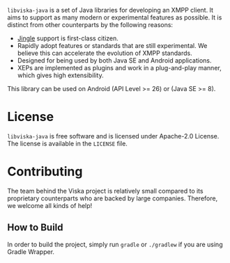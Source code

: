 `libviska-java` is a set of Java libraries for developing an XMPP client. It
aims to support as many modern or experimental features as possible. It is
distinct from other counterparts by the following reasons:

  * [Jingle](https://wiki.xmpp.org/web/Tech_pages/Jingle) support is first-class
    citizen.
  * Rapidly adopt features or standards that are still experimental. We believe
    this can accelerate the evolution of XMPP standards.
  * Designed for being used by both Java SE and Android applications.
  * XEPs are implemented as plugins and work in a plug-and-play manner, which
    gives high extensibility.

This library can be used on Android (API Level >= 26) or (Java SE >= 8).

License
=======

`libviska-java` is free software and is licensed under Apache-2.0 License. The
license is available in the `LICENSE` file.

Contributing
============

The team behind the Viska project is relatively small compared to its
proprietary counterparts who are backed by large companies. Therefore, we
welcome all kinds of help!

## How to Build

In order to build the project, simply run `gradle` or
`./gradlew` if you are using Gradle Wrapper.